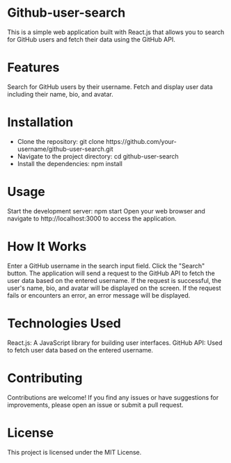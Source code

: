 # Github-user-search
This is a simple web application built with React.js that allows you to search for GitHub users and fetch their data using the GitHub API.

# Features
Search for GitHub users by their username.
Fetch and display user data including their name, bio, and avatar.

# Installation
<ul>
  <li>Clone the repository: git clone https://github.com/your-username/github-user-search.git</li>
  <li>Navigate to the project directory: cd github-user-search</li>
  <li>Install the dependencies: npm install</li>
</ul>

# Usage
Start the development server: npm start
Open your web browser and navigate to http://localhost:3000 to access the application.

# How It Works
Enter a GitHub username in the search input field.
Click the "Search" button.
The application will send a request to the GitHub API to fetch the user data based on the entered username.
If the request is successful, the user's name, bio, and avatar will be displayed on the screen.
If the request fails or encounters an error, an error message will be displayed.

# Technologies Used
React.js: A JavaScript library for building user interfaces.
GitHub API: Used to fetch user data based on the entered username.

# Contributing
Contributions are welcome! If you find any issues or have suggestions for improvements, please open an issue or submit a pull request.

# License
This project is licensed under the MIT License.
